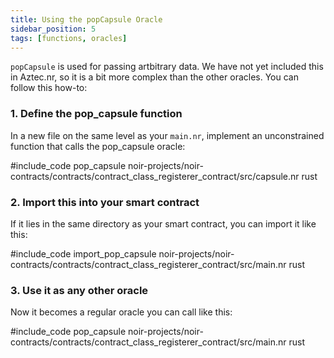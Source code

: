 ```yaml
---
title: Using the popCapsule Oracle
sidebar_position: 5
tags: [functions, oracles]
---
```


`popCapsule` is used for passing artbitrary data. We have not yet included this in Aztec.nr, so it is a bit more complex than the other oracles. You can follow this how-to:

### 1. Define the pop_capsule function

In a new file on the same level as your `main.nr`, implement an unconstrained function that calls the pop_capsule oracle:

#include_code pop_capsule noir-projects/noir-contracts/contracts/contract_class_registerer_contract/src/capsule.nr rust

### 2. Import this into your smart contract

If it lies in the same directory as your smart contract, you can import it like this:

#include_code import_pop_capsule noir-projects/noir-contracts/contracts/contract_class_registerer_contract/src/main.nr rust

### 3. Use it as any other oracle

Now it becomes a regular oracle you can call like this:

#include_code pop_capsule noir-projects/noir-contracts/contracts/contract_class_registerer_contract/src/main.nr rust
